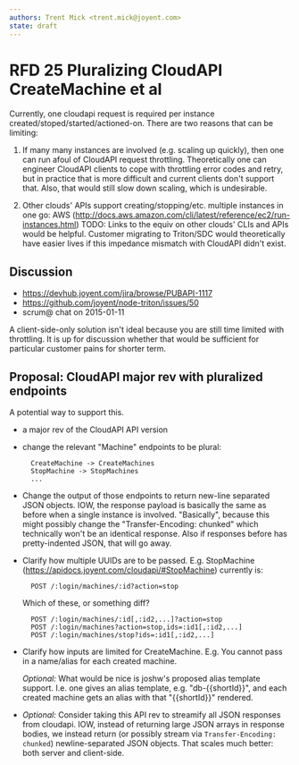 ```yaml
---
authors: Trent Mick <trent.mick@joyent.com>
state: draft
---
```


# RFD 25 Pluralizing CloudAPI CreateMachine et al

Currently, one cloudapi request is required per instance
created/stoped/started/actioned-on. There are two reasons that can be limiting:

1. If many many instances are involved (e.g. scaling up quickly), then one
   can run afoul of CloudAPI request throttling. Theoretically one can
   engineer CloudAPI clients to cope with throttling error codes and retry,
   but in practice that is more difficult and current clients don't support
   that. Also, that would still slow down scaling, which is undesirable.

2. Other clouds' APIs support creating/stopping/etc. multiple instances in
   one go: AWS
   (http://docs.aws.amazon.com/cli/latest/reference/ec2/run-instances.html)
   TODO: Links to the equiv on other clouds' CLIs and APIs would be helpful.
   Customer migrating to Triton/SDC would theoretically have easier lives
   if this impedance mismatch with CloudAPI didn't exist.


## Discussion

- https://devhub.joyent.com/jira/browse/PUBAPI-1117
- https://github.com/joyent/node-triton/issues/50
- scrum@ chat on 2015-01-11

A client-side-only solution isn't ideal because you are still time limited with
throttling. It is up for discussion whether that would be sufficient for
particular customer pains for shorter term.


## Proposal: CloudAPI major rev with pluralized endpoints

A potential way to support this.

- a major rev of the CloudAPI API version

- change the relevant "Machine" endpoints to be plural:

        CreateMachine -> CreateMachines
        StopMachine -> StopMachines
        ...

- Change the output of those endpoints to return new-line separated JSON
  objects. IOW, the response payload is basically the same as before when a
  single instance is involved. "Basically", because this might possibly change
  the "Transfer-Encoding: chunked" which technically won't be an identical
  response. Also if responses before has pretty-indented JSON, that will
  go away.

- Clarify how multiple UUIDs are to be passed. E.g. StopMachine
  (https://apidocs.joyent.com/cloudapi/#StopMachine) currently is:

        POST /:login/machines/:id?action=stop

    Which of these, or something diff?

        POST /:login/machines/:id[,:id2,...]?action=stop
        POST /:login/machines?action=stop,ids=:id1[,:id2,...]
        POST /:login/machines/stop?ids=:id1[,:id2,...]

- Clarify how inputs are limited for CreateMachine. E.g. You cannot pass in
  a name/alias for each created machine.

  *Optional:* What would be nice is joshw's proposed alias template support.
  I.e. one gives an alias template, e.g. "db-{{shortId}}", and each created
  machine gets an alias with that "{{shortId}}" rendered.

- *Optional:* Consider taking this API rev to streamify all JSON responses
  from cloudapi. IOW, instead of returning large JSON arrays in response
  bodies, we instead return (or possibly stream via `Transfer-Encoding:
  chunked`) newline-separated JSON objects. That scales much better: both
  server and client-side.



